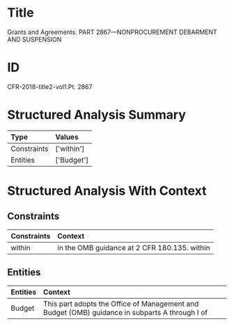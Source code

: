 # Title

 Grants and Agreements. PART 2867—NONPROCUREMENT DEBARMENT AND SUSPENSION


# ID

 CFR-2018-title2-vol1.Pt. 2867


# Structured Analysis Summary

| Type        | Values     |
|:------------|:-----------|
| Constraints | ['within'] |
| Entities    | ['Budget'] |


# Structured Analysis With Context

 


## Constraints

| Constraints   | Context                                      |
|:--------------|:---------------------------------------------|
| within        | in the OMB guidance at 2 CFR 180.135. within |


## Entities

| Entities   | Context                                                                                         |
|:-----------|:------------------------------------------------------------------------------------------------|
| Budget     | This part adopts the Office of Management and  Budget (OMB) guidance in subparts A through I of |


